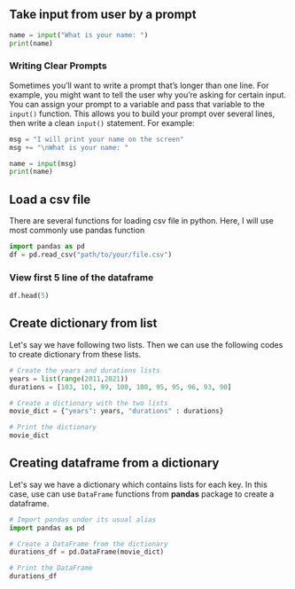 ## Take input from user by a prompt
```python
name = input("What is your name: ")
print(name)
```
### Writing Clear Prompts
Sometimes you’ll want to write a prompt that’s longer than one line. For example, you might want to tell the user why you’re asking for certain input. You can assign your prompt to a variable and pass that variable to the `input()` function. This allows you to build your prompt over several lines, then write a clean `input()` statement. For example:

```python
msg = "I will print your name on the screen"
msg += "\nWhat is your name: "

name = input(msg)
print(name)
```

## Load a csv file
There are several functions for loading csv file in python. Here, I will use most commonly use pandas function

```python
import pandas as pd
df = pd.read_csv("path/to/your/file.csv")
```
### View first 5 line of the dataframe
```python
df.head(5)
```

## Create dictionary from list
Let's say we have following two lists. Then we can use the following codes to create dictionary from these lists.

```python
# Create the years and durations lists
years = list(range(2011,2021))
durations = [103, 101, 99, 100, 100, 95, 95, 96, 93, 90]

# Create a dictionary with the two lists
movie_dict = {"years": years, "durations" : durations}

# Print the dictionary
movie_dict
```

## Creating dataframe from a dictionary
Let's say we have a dictionary which contains lists for each key. In this case, use can use `DataFrame` functions from **pandas** package to create a dataframe.

```python
# Import pandas under its usual alias
import pandas as pd

# Create a DataFrame from the dictionary
durations_df = pd.DataFrame(movie_dict)

# Print the DataFrame
durations_df
```

